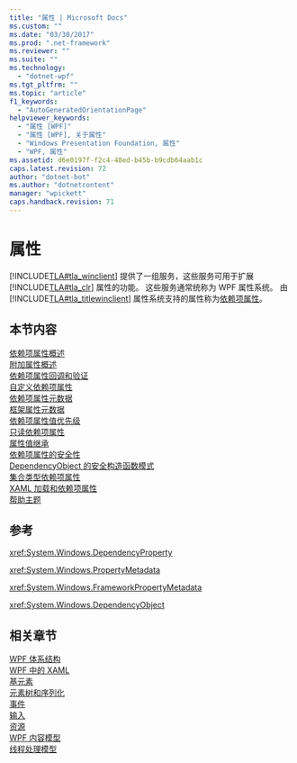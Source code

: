 ```yaml
---
title: "属性 | Microsoft Docs"
ms.custom: ""
ms.date: "03/30/2017"
ms.prod: ".net-framework"
ms.reviewer: ""
ms.suite: ""
ms.technology: 
  - "dotnet-wpf"
ms.tgt_pltfrm: ""
ms.topic: "article"
f1_keywords: 
  - "AutoGeneratedOrientationPage"
helpviewer_keywords: 
  - "属性 [WPF]"
  - "属性 [WPF], 关于属性"
  - "Windows Presentation Foundation, 属性"
  - "WPF, 属性"
ms.assetid: d6e0197f-f2c4-48ed-b45b-b9cdb64aab1c
caps.latest.revision: 72
author: "dotnet-bot"
ms.author: "dotnetcontent"
manager: "wpickett"
caps.handback.revision: 71
---
```

# 属性
[!INCLUDE[TLA#tla_winclient](../../../../includes/tlasharptla-winclient-md.md)] 提供了一组服务，这些服务可用于扩展[!INCLUDE[TLA#tla_clr](../../../../includes/tlasharptla-clr-md.md)] 属性的功能。  这些服务通常统称为 WPF 属性系统。  由 [!INCLUDE[TLA#tla_titlewinclient](../../../../includes/tlasharptla-titlewinclient-md.md)] 属性系统支持的属性称为[依赖项属性](GTMT)。  
  
## 本节内容  
 [依赖项属性概述](../../../../docs/framework/wpf/advanced/dependency-properties-overview.md)  
 [附加属性概述](../../../../docs/framework/wpf/advanced/attached-properties-overview.md)  
 [依赖项属性回调和验证](../../../../docs/framework/wpf/advanced/dependency-property-callbacks-and-validation.md)  
 [自定义依赖项属性](../../../../docs/framework/wpf/advanced/custom-dependency-properties.md)  
 [依赖项属性元数据](../../../../docs/framework/wpf/advanced/dependency-property-metadata.md)  
 [框架属性元数据](../../../../docs/framework/wpf/advanced/framework-property-metadata.md)  
 [依赖项属性值优先级](../../../../docs/framework/wpf/advanced/dependency-property-value-precedence.md)  
 [只读依赖项属性](../../../../docs/framework/wpf/advanced/read-only-dependency-properties.md)  
 [属性值继承](../../../../docs/framework/wpf/advanced/property-value-inheritance.md)  
 [依赖项属性的安全性](../../../../docs/framework/wpf/advanced/dependency-property-security.md)  
 [DependencyObject 的安全构造函数模式](../../../../docs/framework/wpf/advanced/safe-constructor-patterns-for-dependencyobjects.md)  
 [集合类型依赖项属性](../../../../docs/framework/wpf/advanced/collection-type-dependency-properties.md)  
 [XAML 加载和依赖项属性](../../../../docs/framework/wpf/advanced/xaml-loading-and-dependency-properties.md)  
 [帮助主题](../../../../docs/framework/wpf/advanced/properties-how-to-topics.md)  
  
## 参考  
 <xref:System.Windows.DependencyProperty>  
  
 <xref:System.Windows.PropertyMetadata>  
  
 <xref:System.Windows.FrameworkPropertyMetadata>  
  
 <xref:System.Windows.DependencyObject>  
  
## 相关章节  
 [WPF 体系结构](../../../../docs/framework/wpf/advanced/wpf-architecture.md)  
 [WPF 中的 XAML](../../../../docs/framework/wpf/advanced/xaml-in-wpf.md)  
 [基元素](../../../../docs/framework/wpf/advanced/base-elements.md)  
 [元素树和序列化](../../../../docs/framework/wpf/advanced/element-tree-and-serialization.md)  
 [事件](../../../../docs/framework/wpf/advanced/events-wpf.md)  
 [输入](../../../../docs/framework/wpf/advanced/input-wpf.md)  
 [资源](../../../../docs/framework/wpf/advanced/resources-wpf.md)  
 [WPF 内容模型](../../../../docs/framework/wpf/controls/wpf-content-model.md)  
 [线程处理模型](../../../../docs/framework/wpf/advanced/threading-model.md)